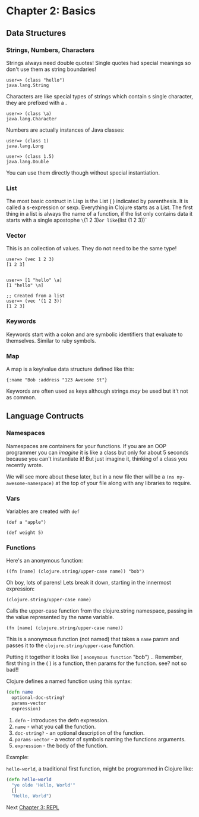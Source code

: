 # Chapter 2: Basics

## Data Structures

### Strings, Numbers, Characters

Strings always need double quotes! Single quotes had special meanings so don't use them as string boundaries!

```
user=> (class "hello")
java.lang.String
```

Characters are like special types of strings which contain s single character, they are prefixed with a \.

```
user=> (class \a)
java.lang.Character
```

Numbers are actually instances of Java classes:

```
user=> (class 1)
java.lang.Long

user=> (class 1.5)
java.lang.Double
```

You can use them directly though without special instantiation.

### List 

The most basic contruct in Lisp is the List ( ) indicated by parenthesis. It is called a s-expression or sexp. Everything in Clojure starts as a List. The first thing in a list is always the name of a function, if the list only contains data it starts with a single apostophe `\`(1 2 3)` or like `(list (1 2 3))`

### Vector

This is an collection of values. They do not need to be the same type!

```
user=> (vec 1 2 3)
[1 2 3]


user=> [1 "hello" \a]
[1 "hello" \a]

;; Created from a list 
user=> (vec '(1 2 3))
[1 2 3]
```

### Keywords

Keywords start with a colon and are symbolic identifiers that evaluate to themselves. Similar to ruby symbols. 

### Map

A map is a key/value data structure defined like this: 

```
{:name "Bob :address "123 Awesome St"}
```

Keywords are often used as keys although strings *may* be used but it't not as common.

## Language Contructs 

### Namespaces

Namespaces are containers for your functions. If you are an OOP programmer you can _imagine_ it is like a class but only for about 5 seconds because you can't instantiate it! But just imagine it, thinking of a class you recently wrote. 

We will see more about these later, but in a new file ther will be a `(ns my-awesome-namespace)` at the top of your file along with any libraries to require.  

### Vars

Variables are created with `def`

```
(def a "apple")

(def weight 5)
```

### Functions

Here's an anonymous function: 

```
((fn [name] (clojure.string/upper-case name)) "bob")
```

Oh boy, lots of parens! Lets break it down, starting in the innermost expression:

```
(clojure.string/upper-case name)
```

Calls the upper-case function from the clojure.string namespace, passing in the value represented by the name variable. 

```
(fn [name] (clojure.string/upper-case name))
```

This is a anonymous function (not named) that takes a `name` param and passes it to the `clojure.string/upper-case` function.

Putting it together it looks like ( `anonymous function` "bob") .. Remember, first thing in the  ( ) is a function, then params for the function. see? not so bad!! 

Clojure defines a named function using this syntax:

```clojure
(defn name
  optional-doc-string?
  params-vector
  expression)
```

1. `defn` - introduces the defn expression.
2. `name` - what you call the function.
3. `doc-string?` - an optional description of the function.
4. `params-vector` - a vector of symbols naming the functions arguments.
5. `expression` - the body of the function.

Example: 

`hello-world`, a traditional first function, might be programmed in Clojure like:

```clojure
(defn hello-world
  "ye olde 'Hello, World'"
  []
  "Hello, World")
```
 

 
 
Next [Chapter 3: REPL](/Pages/3-repl.md)
